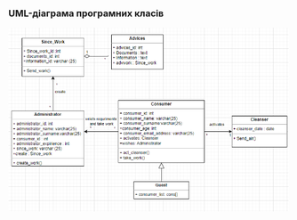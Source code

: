 ### UML-діаграма програмних класів
![](https://github.com/oleksandrblazhko/ai204-fedorenko/blob/laboratory-work-6/2-SoftwareDesign/2.5-UMLProgramClasses/Screenshot_8.png)
